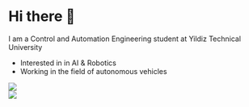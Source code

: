 # Hi there 👋
I am a Control and Automation Engineering student at Yildiz Technical University<br/>
- Interested in in AI & Robotics<br/>
- Working in the field of autonomous vehicles<br/>

<!-- GitHub stats from https://github.com/anuraghazra/github-readme-stats -->
![](https://github-readme-stats.vercel.app/api?username=gizemasya&show_icons=true&include_all_commits=true&theme=radical&hide_border=true)<br/>
![](https://github-readme-stats.vercel.app/api/top-langs/?username=gizemasya&layout=compact&theme=radical&hide_border=true)<br/>
